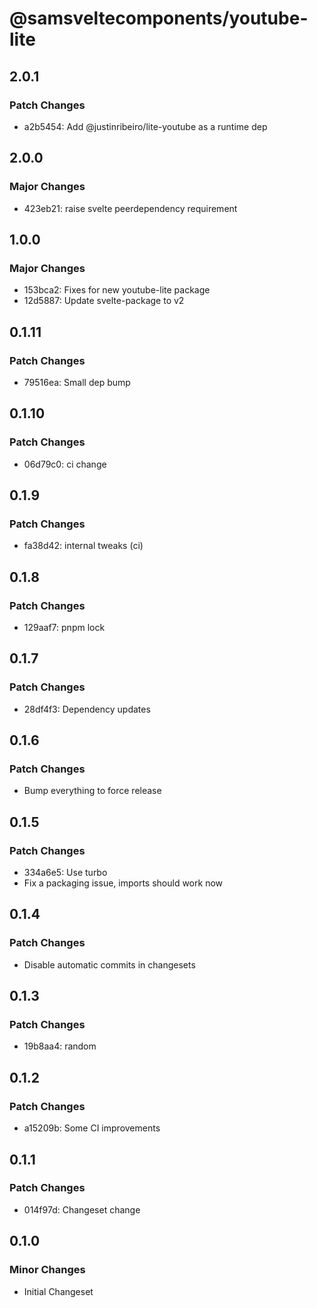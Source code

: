 # @samsveltecomponents/youtube-lite

## 2.0.1

### Patch Changes

- a2b5454: Add @justinribeiro/lite-youtube as a runtime dep

## 2.0.0

### Major Changes

- 423eb21: raise svelte peerdependency requirement

## 1.0.0

### Major Changes

- 153bca2: Fixes for new youtube-lite package
- 12d5887: Update svelte-package to v2

## 0.1.11

### Patch Changes

- 79516ea: Small dep bump

## 0.1.10

### Patch Changes

- 06d79c0: ci change

## 0.1.9

### Patch Changes

- fa38d42: internal tweaks (ci)

## 0.1.8

### Patch Changes

- 129aaf7: pnpm lock

## 0.1.7

### Patch Changes

- 28df4f3: Dependency updates

## 0.1.6

### Patch Changes

- Bump everything to force release

## 0.1.5

### Patch Changes

- 334a6e5: Use turbo
- Fix a packaging issue, imports should work now

## 0.1.4

### Patch Changes

- Disable automatic commits in changesets

## 0.1.3

### Patch Changes

- 19b8aa4: random

## 0.1.2

### Patch Changes

- a15209b: Some CI improvements

## 0.1.1

### Patch Changes

- 014f97d: Changeset change

## 0.1.0

### Minor Changes

- Initial Changeset
